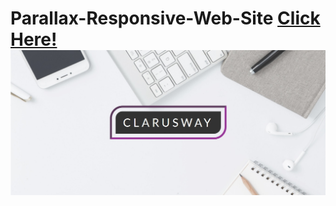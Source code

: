 # Parallax-Responsive-Web-Site [Click Here!](https://yasingultekin.github.io/Parallax-Responsive-Web-Site/)![Parallax-Responsive-Web-Site](https://github.com/yasingultekin/Parallax-Responsive-Web-Site/blob/main/images/preview.jpg)
